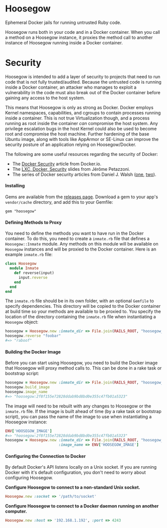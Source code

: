 # Hoosegow

Ephemeral Docker jails for running untrusted Ruby code.

Hoosegow runs both in your code and in a Docker container. When you call a method on a Hoosegow instance, it proxies the method call to another instance of Hoosegow running inside a Docker container.

# Security

Hoosegow is intended to add a layer of security to projects that need to run code that is not fully trusted/audited. Because the untrusted code is running inside a Docker container, an attacker who manages to exploit a vulnerability in the code must also break out of the Docker container before gaining any access to the host system.

This means that Hoosegow is only as strong as Docker. Docker employs Kernel namespaces, capabilities, and cgroups to contain processes running inside a container. This is not true Virtualization though, and a process running as root inside the container *can* compromise the host system. Any privilege escalation bugs in the host Kernel could also be used to become root and compromise the host machine. Further hardening of the base Ubuntu image, along with tools like AppArmor or SE-Linux can improve the security posture of an application relying on Hoosegow/Docker.

The following are some useful resources regarding the security of Docker:

- The [Docker Security](https://docs.docker.com/articles/security/) article from Docker.io.
- The [LXC, Docker, Security](http://www.slideshare.net/jpetazzo/linux-containers-lxc-docker-and-security) slides from Jérôme Petazzoni.
- The series of Docker security articles from Daniel J. Walsh ([one](http://opensource.com/business/14/7/docker-security-selinux), [two](http://opensource.com/business/14/9/security-for-docker)). 

#### Installing

Gems are available from the [releases page](https://github.com/github/hoosegow/releases). Download a gem to
your app's `vendor/cache` directory, and add this to your Gemfile:

    gem "hoosegow"

#### Defining Methods to Proxy

You need to define the methods you want to have run in the Docker container. To do this, you need to create a `inmate.rb` file that defines a `Hoosegow::Inmate` module. Any methods on this module will be available on `Hoosegow` instances and will be proxied to the Docker container. Here is an example `inmate.rb` file:

```ruby
class Hoosegow
  module Inmate
    def reverse(input)
      input.reverse
    end
  end
end
```

The `inmate.rb` file should be in its own folder, with an optional `Gemfile` to specify dependencies. This directory will be copied to the Docker container at build time so your methods are available to be proxied to. You specify the location of the directory containing the `inmate.rb` file when instantiating a `Hoosegow` object:

```ruby
hoosegow = Hoosegow.new :inmate_dir => File.join(RAILS_ROOT, "hoosegow_deps")
hoosegow.reverse "foobar"
#=> "raboof"
```

#### Building the Docker Image

Before you can start using Hoosegow, you need to build the Docker image that Hoosegow will proxy method calls to. This can be done in a rake task or bootstrap script:

```ruby
hoosegow = Hoosegow.new :inmate_dir => File.join(RAILS_ROOT, "hoosegow_deps")
hoosegow.build_image
hoosegow.image_name
#=> "hoosegow:2f8f155e72828ddab9bd8bd0e355c47fb01a5323"
```

The image will need to be rebuilt with any changes to Hoosegow or the `inmate.rb` file. If the image is built ahead of time (by a rake task or bootstrap script), you can pass the name of the image to use when instantiating a Hoosegow instance:

```ruby
ENV['HOOSEGOW_IMAGE']
#=> "hoosegow:2f8f155e72828ddab9bd8bd0e355c47fb01a5323"
hoosegow = Hoosegow.new :inmate_dir => File.join(RAILS_ROOT, "hoosegow_deps")
                        :image_name => ENV['HOOSEGOW_IMAGE']
```

#### Configuring the Connection to Docker

By default Docker's API listens locally on a Unix socket. If you are running Docker with it's default configuration, you don't need to worry about configuring Hoosegow.

**Configure Hoosegow to connect to a non-standard Unix socket.**

```ruby
Hoosegow.new :socket => '/path/to/socket'
```

**Configure Hoosegow to connect to a Docker daemon running on another computer.**

```ruby
Hoosegow.new :host => '192.168.1.192', :port => 4243
```
